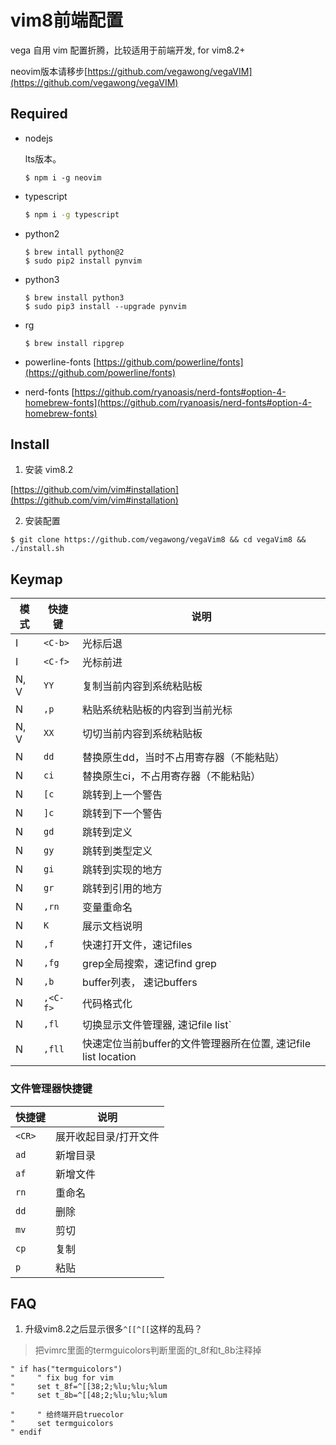# vim8前端配置

vega 自用 vim 配置折腾，比较适用于前端开发, for vim8.2+

neovim版本请移步[https://github.com/vegawong/vegaVIM](https://github.com/vegawong/vegaVIM)

## Required

- nodejs

  lts版本。

  ```
  $ npm i -g neovim
  ```

- typescript

  ```bash
  $ npm i -g typescript
  ```

- python2

  ```
  $ brew intall python@2
  $ sudo pip2 install pynvim
  ```

- python3

  ```
  $ brew install python3
  $ sudo pip3 install --upgrade pynvim
  ```

- rg

  ```
  $ brew install ripgrep
  ```

- powerline-fonts
  [https://github.com/powerline/fonts](https://github.com/powerline/fonts)

- nerd-fonts
  [https://github.com/ryanoasis/nerd-fonts#option-4-homebrew-fonts](https://github.com/ryanoasis/nerd-fonts#option-4-homebrew-fonts)


## Install

1. 安装 vim8.2

[https://github.com/vim/vim#installation](https://github.com/vim/vim#installation)


2. 安装配置

```
$ git clone https://github.com/vegawong/vegaVim8 && cd vegaVim8 && ./install.sh

```


## Keymap

| 模式 | 快捷键 | 说明 |
| --- | --- | --- |
| I | `<C-b>` | 光标后退 |  
| I | `<C-f>` | 光标前进 |
| N, V | `YY` | 复制当前内容到系统粘贴板 |
| N | `,p` | 粘贴系统粘贴板的内容到当前光标 |
| N, V | `XX` | 切切当前内容到系统粘贴板 |
| N | `dd` | 替换原生dd，当时不占用寄存器（不能粘贴）|
| N | `ci` | 替换原生ci，不占用寄存器（不能粘贴）|  
| N | `[c` | 跳转到上一个警告 |
| N | `]c` | 跳转到下一个警告 |
| N | `gd` | 跳转到定义 | 
| N | `gy` | 跳转到类型定义 |
| N | `gi` | 跳转到实现的地方 |
| N | `gr` | 跳转到引用的地方 |
| N | `,rn` | 变量重命名 | 
| N | `K` | 展示文档说明 |
| N | `,f` | 快速打开文件，速记files |
| N | `,fg` | grep全局搜索，速记find grep | 
| N | `,b` | buffer列表， 速记buffers | 
| N | `,<C-f>` | 代码格式化 |
| N | `,fl` | 切换显示文件管理器, 速记file list`
| N | `,fll` | 快速定位当前buffer的文件管理器所在位置, 速记file list location |


###  文件管理器快捷键

| 快捷键 | 说明 |
| --- | --- |
| `<CR>` | 展开收起目录/打开文件 |
| `ad` | 新增目录 |
| `af` | 新增文件 |
| `rn` | 重命名 |
| `dd` | 删除 |
| `mv` | 剪切 |
| `cp` | 复制 |
| `p` | 粘贴 |



## FAQ

1. 升级vim8.2之后显示很多`^[[^[[`这样的乱码？

> 把vimrc里面的termguicolors判断里面的t_8f和t_8b注释掉

```
" if has("termguicolors")
"     " fix bug for vim
"     set t_8f=^[[38;2;%lu;%lu;%lum
"     set t_8b=^[[48;2;%lu;%lu;%lum

"     " 给终端开启truecolor
"     set termguicolors
" endif
```